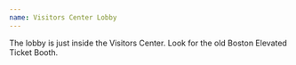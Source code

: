 ```yaml
---
name: Visitors Center Lobby
---
```


The lobby is just inside the Visitors Center. Look for the old Boston Elevated Ticket Booth.